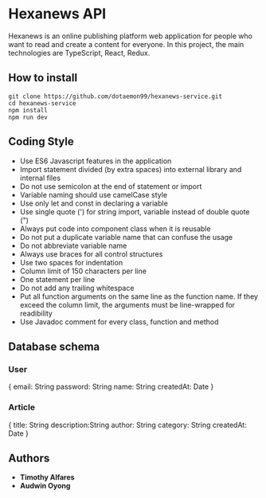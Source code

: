# Hexanews API
Hexanews is an online publishing platform web application for people who want to read and create a content for everyone. In this project, the main technologies are TypeScript, React, Redux. 

## How to install
```
git clone https://github.com/dotaemon99/hexanews-service.git
cd hexanews-service
npm install
npm run dev
```

## Coding Style
- Use ES6 Javascript features in the application
- Import statement divided (by extra spaces) into external library and internal files
- Do not use semicolon at the end of statement or import
- Variable naming should use camelCase style
- Use only let and const in declaring a variable
- Use single quote (') for string import, variable instead of double quote (")
- Always put code into component class when it is reusable
- Do not put a duplicate variable name that can confuse the usage
- Do not abbreviate variable name
- Always use braces for all control structures
- Use two spaces for indentation
- Column limit of 150 characters per line
- One statement per line
- Do not add any trailing whitespace
- Put all function arguments on the same line as the function name. If they exceed the column limit, the arguments must be line-wrapped for readibility
- Use Javadoc comment for every class, function and method

## Database schema
### User
{
    email: String
    password: String
    name: String
    createdAt: Date
}

### Article
{
    title: String
    description:String
    author: String
    category: String
    createdAt: Date
}

## Authors
- **Timothy Alfares**
- **Audwin Oyong**